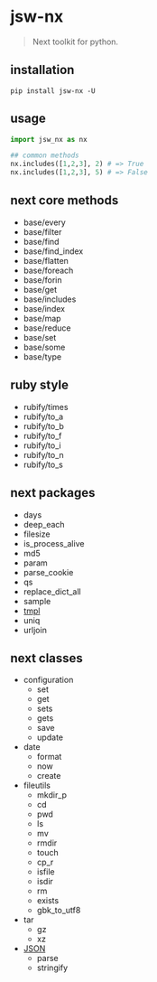 # jsw-nx
> Next toolkit for python.

## installation
```shell
pip install jsw-nx -U
```

## usage
```python
import jsw_nx as nx

## common methods
nx.includes([1,2,3], 2) # => True
nx.includes([1,2,3], 5) # => False
```

## next core methods
- base/every
- base/filter
- base/find
- base/find_index
- base/flatten
- base/foreach
- base/forin
- base/get
- base/includes
- base/index
- base/map
- base/reduce
- base/set
- base/some
- base/type

## ruby style
- rubify/times
- rubify/to_a
- rubify/to_b
- rubify/to_f
- rubify/to_i
- rubify/to_n
- rubify/to_s

## next packages
- days
- deep_each
- filesize
- is_process_alive
- md5
- param
- parse_cookie
- qs
- replace_dict_all
- sample
- [tmpl](https://js.work/posts/34ef06b7870ec)
- uniq
- urljoin

## next classes
+ configuration
  - set
  - get 
  - sets
  - gets
  - save
  - update
+ date
  - format 
  - now 
  - create
+ fileutils
  - mkdir_p
  - cd
  - pwd
  - ls
  - mv
  - rmdir
  - touch
  - cp_r
  - isfile
  - isdir
  - rm
  - exists
  - gbk_to_utf8
+ tar
  - gz
  - xz
+ [JSON](https://js.work/posts/3dc24683e53c4)
  - parse
  - stringify